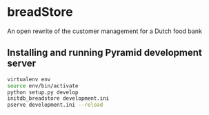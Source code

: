 # breadStore

An open rewrite of the customer management for a Dutch food bank


## Installing and running Pyramid development server

```bash
virtualenv env
source env/bin/activate
python setup.py develop
initdb_breadstore development.ini
pserve development.ini --reload
```